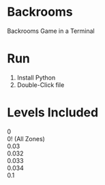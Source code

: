 # Backrooms
Backrooms Game in a Terminal

# Run
1. Install Python
2. Double-Click file

# Levels Included
0  
0! (All Zones)  
0.03  
0.032  
0.033  
0.034  
0.1  

